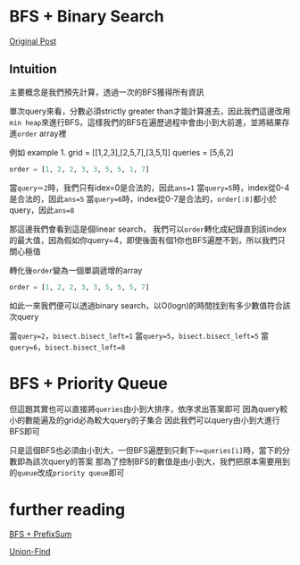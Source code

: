 # BFS + Binary Search
[Original Post](https://leetcode.com/problems/maximum-number-of-points-from-grid-queries/solutions/2899594/python-3-solution-with-explanation-heap-binary-search/)

## Intuition

主要概念是我們預先計算，透過一次的BFS獲得所有資訊

單次query來看，分數必須strictly greater than才能計算進去，因此我們這邊改用`min heap`來進行BFS，這樣我們的BFS在遍歷過程中會由小到大前進，並將結果存進`order` array裡

例如 example 1.
grid = [[1,2,3],[2,5,7],[3,5,1]]
queries = [5,6,2]

```python
order = [1, 2, 2, 3, 3, 5, 5, 1, 7]
```

當`query＝2`時，我們只有idex=0是合法的，因此`ans=1`
當`query=5`時，index從0-4是合法的，因此`ans=5`
當`query=6`時，index從0-7是合法的，`order[:8]`都小於query，因此`ans=8`

那這邊我們會看到這是個linear search，
我們可以`order`轉化成紀錄直到該index的最大值，因為假如你query=4，即使後面有個1你也BFS遍歷不到，所以我們只關心極值

轉化後`order`變為一個單調遞增的array
```python
order = [1, 2, 2, 3, 3, 5, 5, 5, 7]
```

如此一來我們便可以透過binary search，以O(logn)的時間找到有多少數值符合該次query

當`query=2`，`bisect.bisect_left=1`
當`query=5`，`bisect.bisect_left=5`
當`query=6`，`bisect.bisect_left=8`

# BFS + Priority Queue

但這題其實也可以直接將`queries`由小到大排序，依序求出答案即可
因為query較小的數能遍及的grid必為較大query的子集合
因此我們可以query由小到大進行BFS即可

只是這個BFS也必須由小到大，一但BFS遍歷到只剩下`>=queries[i]`時，當下的分數即為該次query的答案
那為了控制BFS的數值是由小到大，我們把原本需要用到的`queue`改成`priority queue`即可

# further reading

[BFS + PrefixSum](https://leetcode.com/problems/maximum-number-of-points-from-grid-queries/solutions/2899355/bfs-prefix-sum/?orderBy=most_votes)

[Union-Find](https://leetcode.com/problems/maximum-number-of-points-from-grid-queries/solutions/2899354/simple-solution-with-intuition-c-o-n-m-time-and-space/?orderBy=most_votes)